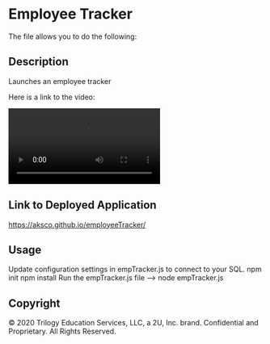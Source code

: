 # Employee Tracker

The file allows you to do the following:


## Description 

Launches an employee tracker

Here is a link to the video:

![A link to the video](video.qt)


## Link to Deployed Application

https://aksco.github.io/employeeTracker/


## Usage 

Update configuration settings in empTracker.js to connect to your SQL.
npm init
npm install
Run the empTracker.js file --> node empTracker.js


## Copyright

© 2020 Trilogy Education Services, LLC, a 2U, Inc. brand. Confidential and Proprietary. All Rights Reserved.
